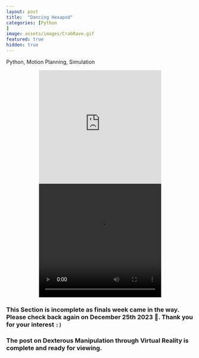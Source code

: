 ```yaml
---
layout: post
title:  "Dancing Hexapod"
categories: [Python
]
image: assets/images/CrabRave.gif
featured: true
hidden: true
---
```


Python, Motion Planning, Simulation

<div align="center"><iframe width="65%" height="305" src="https://www.youtube.com/embed/uLeqXiA7C7Y" title="Crab Rave - Dancing Robot" frameborder="0" allow="accelerometer; clipboard-write; encrypted-media; gyroscope; picture-in-picture; web-share" allowfullscreen></iframe></div>

<div align="center">
<video width="65%" height="305" controls>
    <source src="assets/images/CrabRave.mp4" type="video/mp4">
</video>
</div>

### This Section is incomplete as finals week came in the way. Please check back again on December 25th 2023 🎄. Thank you for your interest `:)`

### The post on Dexterous Manipulation through Virtual Reality is complete and ready for viewing.



